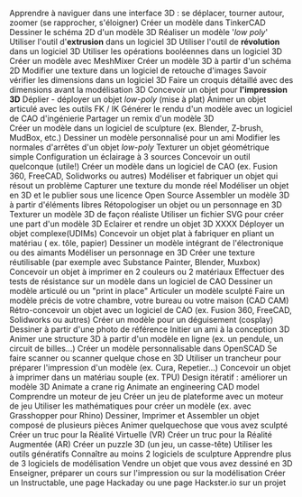 Apprendre à naviguer dans une interface 3D : se déplacer, tourner autour, zoomer (se rapprocher, s'éloigner) 
Créer un modèle dans TinkerCAD
Dessiner le schéma 2D d'un modèle 3D
Réaliser un modèle '_low poly_'
Utiliser l'outil d'**extrusion** dans un logiciel 3D
Utiliser l'outil de **révolution** dans un logiciel 3D
Utiliser les opérations booléennes dans un logiciel 3D
Créer un modèle avec MeshMixer
Créer un modèle 3D à partir d'un schéma 2D
Modifier une texture dans un logiciel de retouche d'images
Savoir vérifier les dimensions dans un logiciel 3D
Faire un croquis détaillé avec des dimensions avant la modélisation 3D
Concevoir un objet pour **l'impression 3D**
Déplier - déployer un objet _low-poly_ (mise à plat)
Animer un objet articulé avec les outils FK / IK
Générer le rendu d'un modèle avec un logiciel de CAO d'ingénierie
Partager un remix d'un modèle 3D  
Créer un modèle dans un logiciel de sculpture (ex. Blender, Z-brush, MudBox, etc.)
Dessiner un modèle personnalisé pour un ami
Modifier les normales d'arrêtes d'un objet _low-poly_
 Texturer un objet géométrique simple
Configuration un éclairage à 3 sources 
Concevoir un outil quelconque (utile!)
Créer un modèle dans un logiciel de CAO (ex. Fusion 360, FreeCAD, Solidworks ou autres)
Modéliser et fabriquer un objet qui résout un problème
Capturer une texture du monde réel
Modéliser un objet en 3D et le publier sous une licence Open Source
Assembler un modèle 3D à partir d'éléments libres
Rétopologiser un objet ou un personnage en 3D
Texturer un modèle 3D de façon réaliste
Utiliser un fichier SVG pour créer une part d'un modèle 3D
Eclairer et rendre un objet 3D  XXXX
Déployer un objet complexe(UDIMs)
Concevoir un objet plat à fabriquer en pliant un matériau ( ex. tôle, papier)
Dessiner un modèle intégrant de l'électronique ou des aimants
Modéliser un personnage en 3D
Créer une texture réutilisable (par exemple avec Substance Painter, Blender, Muxbox)
Concevoir un objet à imprimer en 2 couleurs ou 2 matériaux 
Effectuer des tests de résistance sur un modèle dans un logiciel de CAO 
Dessiner un modèle articulé ou un "print in place"
Articuler un modèle sculpté
Faire un modèle précis de votre chambre, votre bureau ou votre maison (CAD CAM) 
Rétro-concevoir un objet avec un logiciel de CAO  (ex. Fusion 360, FreeCAD, Solidworks ou autres)
Créer un modèle pour un déguisement (cosplay)
Dessiner à partir d'une photo de référence 
Initier un ami à la conception 3D
Animer une structure 3D à partir d'un modèle en ligne (ex. un pendule, un circuit de billes...)
Créer un modèle personnalisable dans OpenSCAD
Se faire scanner ou scanner quelque chose en 3D
Utiliser un trancheur pour préparer l'impression d'un modèle (ex. Cura, Repetier...)
Concevoir un objet à imprimer dans un matériau souple (ex. TPU)
Design itératif : améliorer un modèle 3D
Animate a crane rig
Animate an engineering CAD model
Comprendre un moteur de jeu
Créer un jeu de plateforme avec un moteur de jeu
Utiliser les mathématiques pour créer un modèle (ex. avec Grasshopper pour Rhino)
Dessiner, Imprimer et Assembler un objet composé de plusieurs pièces
Animer quelquechose que vous avez sculpté
Créer un truc pour la Réalité Virtuelle (VR)
Créer un truc pour la Réalité Augmentée (AR)
Créer un puzzle 3D (un jeu, un casse-tête) 
Utiliser les outils génératifs
Connaître au moins 2 logiciels de sculpture
Apprendre plus de 3 logiciels de modélisation
Vendre un objet que vous avez dessiné en 3D
Enseigner, préparer un cours sur l'impression ou sur la modélisation
Créer un Instructable, une page Hackaday ou une page Hackster.io sur un projet